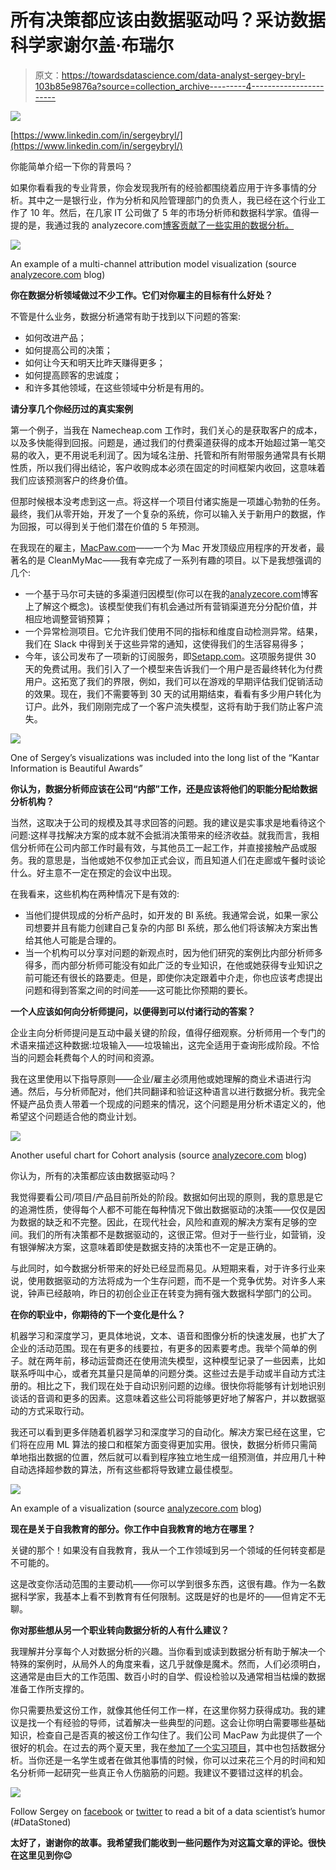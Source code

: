 # 所有决策都应该由数据驱动吗？采访数据科学家谢尔盖·布瑞尔

> 原文：<https://towardsdatascience.com/data-analyst-sergey-bryl-103b85e9876a?source=collection_archive---------4----------------------->

![](img/9999b4a90387634f8a2dc55a2a0fe6fd.png)

[https://www.linkedin.com/in/sergeybryl/](https://www.linkedin.com/in/sergeybryl/)

你能简单介绍一下你的背景吗？

如果你看看我的专业背景，你会发现我所有的经验都围绕着应用于许多事情的分析。其中之一是银行业，作为分析和风险管理部门的负责人，我已经在这个行业工作了 10 年。然后，在几家 IT 公司做了 5 年的市场分析师和数据科学家。值得一提的是，我通过我的 analyzecore.com[博客贡献了一些实用的数据分析。](https://analyzecore.com)

![](img/dd1d6cf777181b260390cf6c72453ae2.png)

An example of a multi-channel attribution model visualization (source [analyzecore.com](https://analyzecore.com) blog)

**你在数据分析领域做过不少工作。它们对你雇主的目标有什么好处？**

不管是什么业务，数据分析通常有助于找到以下问题的答案:

*   如何改进产品；
*   如何提高公司的决策；
*   如何让今天和明天比昨天赚得更多；
*   如何提高顾客的忠诚度；
*   和许多其他领域，在这些领域中分析是有用的。

**请分享几个你经历过的真实案例**

第一个例子，当我在 Namecheap.com 工作时，我们关心的是获取客户的成本，以及多快能得到回报。问题是，通过我们的付费渠道获得的成本开始超过第一笔交易的收入，更不用说毛利润了。因为域名注册、托管和所有附带服务通常具有长期性质，所以我们得出结论，客户收购成本必须在固定的时间框架内收回，这意味着我们应该预测客户的终身价值。

但那时候根本没考虑到这一点。将这样一个项目付诸实施是一项雄心勃勃的任务。最终，我们从零开始，开发了一个复杂的系统，你可以输入关于新用户的数据，作为回报，可以得到关于他们潜在价值的 5 年预测。

在我现在的雇主，[MacPaw.com](https://macpaw.com)——一个为 Mac 开发顶级应用程序的开发者，最著名的是 CleanMyMac——我有幸完成了一系列有趣的项目。以下是我想强调的几个:

*   一个基于马尔可夫链的多渠道归因模型(你可以在我的[analyzecore.com](https://analyzecore.com/2016/08/03/attribution-model-r-part-1/)博客上了解这个概念)。该模型使我们有机会通过所有营销渠道充分分配价值，并相应地调整营销预算；
*   一个异常检测项目。它允许我们使用不同的指标和维度自动检测异常。结果，我们在 Slack 中得到关于这些异常的通知，这使得我们的生活容易得多；
*   今年，该公司发布了一项新的订阅服务，即[Setapp.com](https://setapp.com)。这项服务提供 30 天的免费试用。我们引入了一个模型来告诉我们一个用户是否最终转化为付费用户。这拓宽了我们的界限，例如，我们可以在游戏的早期评估我们促销活动的效果。现在，我们不需要等到 30 天的试用期结束，看看有多少用户转化为订户。此外，我们刚刚完成了一个客户流失模型，这将有助于我们防止客户流失。

![](img/f7069ecbf52c65dc1f61b1d3f438c23c.png)

One of Sergey’s visualizations was included into the long list of the “Kantar Information is Beautiful Awards”

**你认为，数据分析师应该在公司“内部”工作，还是应该将他们的职能分配给数据分析机构？**

当然，这取决于公司的规模及其寻求回答的问题。我的建议是实事求是地看待这个问题:这样寻找解决方案的成本就不会抵消决策带来的经济收益。就我而言，我相信分析师在公司内部工作时最有效，与其他员工一起工作，并直接接触产品或服务。我的意思是，当他或她不仅参加正式会议，而且知道人们在走廊或午餐时谈论什么。好主意不一定在预定的会议中出现。

在我看来，这些机构在两种情况下是有效的:

*   当他们提供现成的分析产品时，如开发的 BI 系统。我通常会说，如果一家公司想要并且有能力创建自己复杂的内部 BI 系统，那么他们将该解决方案出售给其他人可能是合理的。
*   当一个机构可以分享对问题的新观点时，因为他们研究的案例比内部分析师多得多，而内部分析师可能没有如此广泛的专业知识，在他或她获得专业知识之前可能还有很长的路要走。但是，即使你决定跟着中介走，你也应该考虑提出问题和得到答案之间的时间差——这可能比你预期的要长。

**一个人应该如何向分析师提问，以便得到可以付诸行动的答案？**

企业主向分析师提问是互动中最关键的阶段，值得仔细观察。分析师用一个专门的术语来描述这种数据:垃圾输入——垃圾输出，这完全适用于查询形成阶段。不恰当的问题会耗费每个人的时间和资源。

我在这里使用以下指导原则——企业/雇主必须用他或她理解的商业术语进行沟通。然后，与分析师配对，他们共同翻译和验证这种语言以进行数据分析。我完全怀疑产品负责人带着一个现成的问题来的情况，这个问题是用分析术语定义的，他希望这个问题适合他的商业计划。

![](img/19d162efbd2f7f76fd1cb52e0d39c153.png)

Another useful chart for Cohort analysis (source [analyzecore.com](https://analyzecore.com) blog)

你认为，所有的决策都应该由数据驱动吗？

我觉得要看公司/项目/产品目前所处的阶段。数据如何出现的原则，我的意思是它的追溯性质，使得每个人都不可能在每种情况下做出数据驱动的决策——仅仅是因为数据的缺乏和不完整。因此，在现代社会，风险和直观的解决方案有足够的空间。我们的所有决策都不是数据驱动的，这很正常。但对于一些行业，如营销，没有银弹解决方案，这意味着即使是数据支持的决策也不一定是正确的。

与此同时，如今数据分析带来的好处已经显而易见。从短期来看，对于许多行业来说，使用数据驱动的方法将成为一个生存问题，而不是一个竞争优势。对许多人来说，钟声已经敲响，昨日的初创企业正在转变为拥有强大数据科学部门的公司。

**在你的职业中，你期待的下一个变化是什么？**

机器学习和深度学习，更具体地说，文本、语音和图像分析的快速发展，也扩大了企业的活动范围。现在有更多的线要拉，有更多的因素要考虑。我举个简单的例子。就在两年前，移动运营商还在使用流失模型，这种模型记录了一些因素，比如联系呼叫中心，或者充其量只是简单的问题分类。这些过去是手动或半自动方式注册的。相比之下，我们现在处于自动识别问题的边缘。很快你将能够有计划地识别谈话的音调和更多的因素。这意味着这些公司将能够更好地了解客户，并以数据驱动的方式采取行动。

我还可以看到更多伴随着机器学习和深度学习的自动化。解决方案已经在这里，它们将在应用 ML 算法的接口和框架方面变得更加实用。很快，数据分析师只需简单地指出数据的位置，然后就可以看到程序独立地生成一组预测值，并应用几十种自动选择超参数的算法，所有这些都将导致建立最佳模型。

![](img/3747b2a07064f3bcdfc661220df6e529.png)

An example of a visualization (source [analyzecore.com](https://analyzecore.com) blog)

**现在是关于自我教育的部分。你工作中自我教育的地方在哪里？**

关键的那个！如果没有自我教育，我从一个工作领域到另一个领域的任何转变都是不可能的。

这是改变你活动范围的主要动机——你可以学到很多东西，这很有趣。作为一名数据科学家，我基本上看不到教育有任何限制。这既是好的也是坏的——但肯定不无聊。

**你对那些想从另一个职业转向数据分析的人有什么建议？**

我理解并分享每个人对数据分析的兴趣。当你看到或读到数据分析有助于解决一个特殊的案例时，从局外人的角度来看，这几乎就像是魔术。然而，人们必须明白，这通常是由巨大的工作范围、数百小时的自学、假设检验以及通常相当枯燥的数据准备工作所支撑的。

你只需要热爱这份工作，就像其他任何工作一样，在这里你努力获得成功。我的建议是找一个有经验的导师，试着解决一些典型的问题。这会让你明白需要哪些基础知识，检查自己是否真的被这份工作勾住了。我们公司 MacPaw 为此提供了一个很好的机会。在过去的两个夏天里，我在[参加了一个实习项目](https://macpaw.com/internship)，其中也包括数据分析。当你还是一名学生或者在做其他事情的时候，你可以过来花三个月的时间和知名分析师一起研究一些真正令人伤脑筋的问题。我建议不要错过这样的机会。

![](img/de457868d5a5ff66d6c07fbd1f427b59.png)

Follow Sergey on [facebook](https://www.facebook.com/bryl.serg) or [twitter](https://twitter.com/AnalyzeCore) to read a bit of a data scientist’s humor (#DataStoned)

**太好了，谢谢你的故事。我希望我们能收到一些问题作为对这篇文章的评论。很快在这里见到你😉**